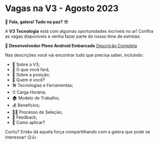 # Vagas na V3 - Agosto 2023

🚀 **Fala, galera! Tudo na paz?** 😎

A **V3 Tecnologia** está com algumas oportunidades incríveis no ar! Confira as vagas disponíveis e venha fazer parte do nosso time de estrelas:

🔧 **Desenvolvedor Pleno Android Embarcado**
[Descrição Completa](https://github.com/v3-tecnologia/descricoes-de-cargos/blob/main/desenvolvedor-pleno-android-embarcado-na-v3.md)

Nas descrições você vai encontrar tudo que precisa saber, incluindo:

- 🌟 Sobre a V3;
- 🚀 O que você fará;
- 🏅 Sobre a posição;
- 👥 Quem é você?
- 🛠️ Tecnologias e Ferramentas;
- ⏰ Carga Horária;
- 🏠 Modelo de Trabalho;
- 💰 Benefícios;
- 🧑‍⚖️ Processo de Seleção;
- 📢 Feedback;
- 📩 Como aplicar?

Curtiu? Então dá aquela força compartilhando com a galera que pode se interessar! 😉👍
